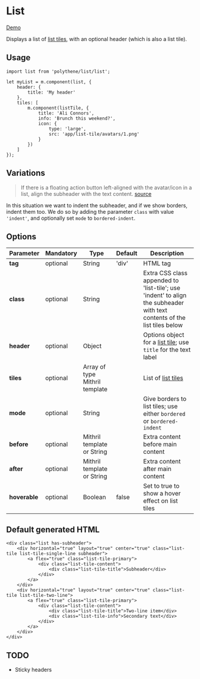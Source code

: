 # List

<a class="btn-demo" href="http://arthurclemens.github.io/Polythene-Examples/list.html">Demo</a>

Displays a list of [list tiles](#list-tile), with an optional header (which is also a list tile). 


## Usage

	import list from 'polythene/list/list';

	let myList = m.component(list, {
		header: {
			title: 'My header'
		},
		tiles: [
		    m.component(listTile, {
		        title: 'Ali Connors',
		        info: 'Brunch this weekend?',
		        icon: {
		            type: 'large',
		            src: 'app/list-tile/avatars/1.png'
		        }
		    })
		]
	});


## Variations

> If there is a floating action button left-aligned with the avatar/icon in a list,
> align the subheader with the text content.
> [source](http://www.google.com/design/spec/components/subheaders.html#subheaders-list-subheaders)

In this situation we want to indent the subheader, and if we show borders, indent them too. We do so by adding the parameter `class` with value `'indent'`, and optionally set `mode` to `bordered-indent`.


## Options

| **Parameter** |  **Mandatory** | **Type** | **Default** | **Description** |
| ------------- | -------------- | -------- | ----------- | --------------- |
| **tag** | optional | String | 'div' | HTML tag |
| **class** | optional | String |  | Extra CSS class appended to 'list-tile'; use 'indent' to align the subheader with text contents of the list tiles below |
| **header** | optional | Object | | Options object for a [list tile](#list-tile); use `title` for the text label |
| **tiles** | optional | Array of type Mithril template | | List of [list tiles](#list-tile) |
| **mode** | optional | String | | Give borders to list tiles; use either `bordered` or `bordered-indent` |
| **before** | optional | Mithril template or String | | Extra content before main content |
| **after** | optional | Mithril template or String | | Extra content after main content |
| **hoverable** | optional | Boolean | false | Set to true to show a hover effect on list tiles |


## Default generated HTML

	<div class="list has-subheader">
	    <div horizontal="true" layout="true" center="true" class="list-tile list-tile-single-line subheader">
	        <a flex="true" class="list-tile-primary">
	            <div class="list-tile-content">
	                <div class="list-tile-title">Subheader</div>
	            </div>
	        </a>
	    </div>
	    <div horizontal="true" layout="true" center="true" class="list-tile list-tile-two-line">
	        <a flex="true" class="list-tile-primary">
	            <div class="list-tile-content">
	                <div class="list-tile-title">Two-line item</div>
	                <div class="list-tile-info">Secondary text</div>
	            </div>
	        </a>
	    </div>
	</div>


## TODO

* Sticky headers
